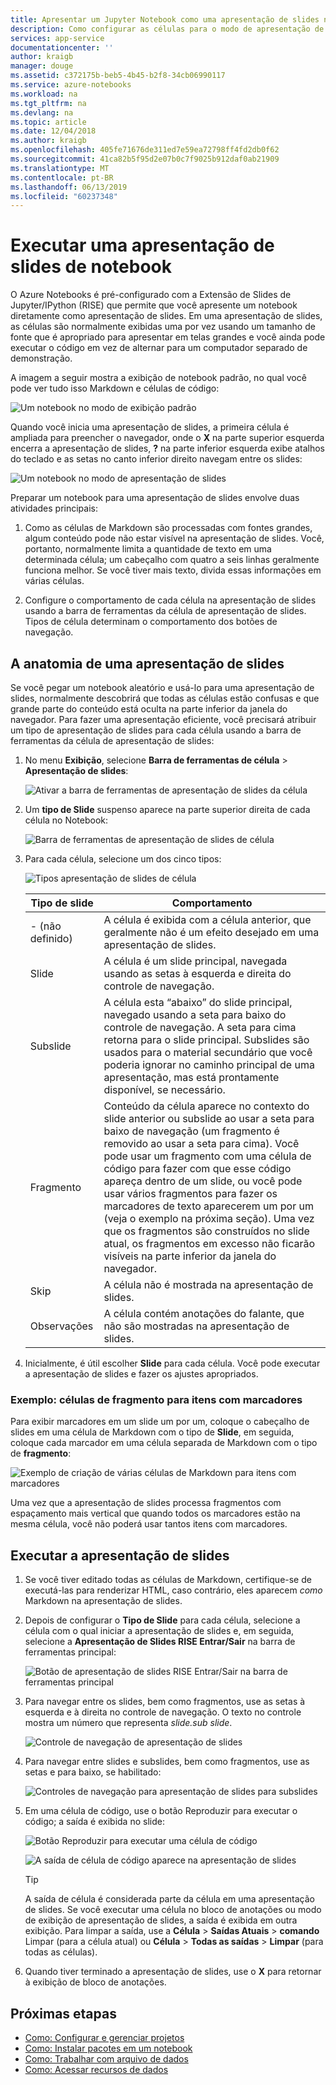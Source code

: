 ```yaml
---
title: Apresentar um Jupyter Notebook como uma apresentação de slides no Azure
description: Como configurar as células para o modo de apresentação de slides em um notebook Jupyter e, em seguida, apresentar a apresentação de slides usando a extensão RISE.
services: app-service
documentationcenter: ''
author: kraigb
manager: douge
ms.assetid: c372175b-beb5-4b45-b2f8-34cb06990117
ms.service: azure-notebooks
ms.workload: na
ms.tgt_pltfrm: na
ms.devlang: na
ms.topic: article
ms.date: 12/04/2018
ms.author: kraigb
ms.openlocfilehash: 405fe71676de311ed7e59ea72798ff4fd2db0f62
ms.sourcegitcommit: 41ca82b5f95d2e07b0c7f9025b912daf0ab21909
ms.translationtype: MT
ms.contentlocale: pt-BR
ms.lasthandoff: 06/13/2019
ms.locfileid: "60237348"
---
```

# <a name="run-a-notebook-slideshow"></a>Executar uma apresentação de slides de notebook

O Azure Notebooks é pré-configurado com a Extensão de Slides de Jupyter/IPython (RISE) que permite que você apresente um notebook diretamente como apresentação de slides. Em uma apresentação de slides, as células são normalmente exibidas uma por vez usando um tamanho de fonte que é apropriado para apresentar em telas grandes e você ainda pode executar o código em vez de alternar para um computador separado de demonstração.

A imagem a seguir mostra a exibição de notebook padrão, no qual você pode ver tudo isso Markdown e células de código:

![Um notebook no modo de exibição padrão](media/slideshow/slideshow-notebook-view.png)

Quando você inicia uma apresentação de slides, a primeira célula é ampliada para preencher o navegador, onde o **X** na parte superior esquerda encerra a apresentação de slides, **?** na parte inferior esquerda exibe atalhos do teclado e as setas no canto inferior direito navegam entre os slides:

![Um notebook no modo de apresentação de slides](media/slideshow/slideshow-slide-view.png)

Preparar um notebook para uma apresentação de slides envolve duas atividades principais:

1. Como as células de Markdown são processadas com fontes grandes, algum conteúdo pode não estar visível na apresentação de slides. Você, portanto, normalmente limita a quantidade de texto em uma determinada célula; um cabeçalho com quatro a seis linhas geralmente funciona melhor. Se você tiver mais texto, divida essas informações em várias células.

2. Configure o comportamento de cada célula na apresentação de slides usando a barra de ferramentas da célula de apresentação de slides. Tipos de célula determinam o comportamento dos botões de navegação.

## <a name="the-anatomy-of-a-slideshow"></a>A anatomia de uma apresentação de slides

Se você pegar um notebook aleatório e usá-lo para uma apresentação de slides, normalmente descobrirá que todas as células estão confusas e que grande parte do conteúdo está oculta na parte inferior da janela do navegador. Para fazer uma apresentação eficiente, você precisará atribuir um tipo de apresentação de slides para cada célula usando a barra de ferramentas da célula de apresentação de slides:

1. No menu **Exibição**, selecione **Barra de ferramentas de célula** > **Apresentação de slides**:

    ![Ativar a barra de ferramentas de apresentação de slides da célula](media/slideshow/slideshow-view-cell-toolbar.png)

1. Um **tipo de Slide** suspenso aparece na parte superior direita de cada célula no Notebook:

    ![Barra de ferramentas de apresentação de slides de célula](media/slideshow/slideshow-cell-toolbar.png)

1. Para cada célula, selecione um dos cinco tipos:

    ![Tipos apresentação de slides de célula](media/slideshow/slideshow-cell-slide-types.png)

    | Tipo de slide | Comportamento |
    | --- | --- |
    | - (não definido) | A célula é exibida com a célula anterior, que geralmente não é um efeito desejado em uma apresentação de slides. |
    | Slide | A célula é um slide principal, navegada usando as setas à esquerda e direita do controle de navegação. |
    | Subslide | A célula esta “abaixo” do slide principal, navegado usando a seta para baixo do controle de navegação. A seta para cima retorna para o slide principal. Subslides são usados para o material secundário que você poderia ignorar no caminho principal de uma apresentação, mas está prontamente disponível, se necessário. |
    | Fragmento | Conteúdo da célula aparece no contexto do slide anterior ou subslide ao usar a seta para baixo de navegação (um fragmento é removido ao usar a seta para cima). Você pode usar um fragmento com uma célula de código para fazer com que esse código apareça dentro de um slide, ou você pode usar vários fragmentos para fazer os marcadores de texto aparecerem um por um (veja o exemplo na próxima seção). Uma vez que os fragmentos são construídos no slide atual, os fragmentos em excesso não ficarão visíveis na parte inferior da janela do navegador. |
    | Skip | A célula não é mostrada na apresentação de slides. |
    | Observações | A célula contém anotações do falante, que não são mostradas na apresentação de slides. |

1. Inicialmente, é útil escolher **Slide** para cada célula. Você pode executar a apresentação de slides e fazer os ajustes apropriados.

### <a name="example-fragment-cells-for-bullet-items"></a>Exemplo: células de fragmento para itens com marcadores

Para exibir marcadores em um slide um por um, coloque o cabeçalho de slides em uma célula de Markdown com o tipo de **Slide**, em seguida, coloque cada marcador em uma célula separada de Markdown com o tipo de **fragmento**:

![Exemplo de criação de várias células de Markdown para itens com marcadores](media/slideshow/slideshow-fragments.png)

Uma vez que a apresentação de slides processa fragmentos com espaçamento mais vertical que quando todos os marcadores estão na mesma célula, você não poderá usar tantos itens com marcadores.

## <a name="run-the-slideshow"></a>Executar a apresentação de slides

1. Se você tiver editado todas as células de Markdown, certifique-se de executá-las para renderizar HTML, caso contrário, eles aparecem *como* Markdown na apresentação de slides.

1. Depois de configurar o **Tipo de Slide** para cada célula, selecione a célula com o qual iniciar a apresentação de slides e, em seguida, selecione a **Apresentação de Slides RISE Entrar/Sair** na barra de ferramentas principal:

    ![Botão de apresentação de slides RISE Entrar/Sair na barra de ferramentas principal](media/slideshow/slideshow-start.png)

1. Para navegar entre os slides, bem como fragmentos, use as setas à esquerda e à direita no controle de navegação. O texto no controle mostra um número que representa *slide.sub slide*.

    ![Controle de navegação de apresentação de slides](media/slideshow/slideshow-navigation-control.png)

1. Para navegar entre slides e subslides, bem como fragmentos, use as setas e para baixo, se habilitado:

    ![Controles de navegação para apresentação de slides para subslides](media/slideshow/slideshow-navigation-control-subslide.png)

1. Em uma célula de código, use o botão Reproduzir para executar o código; a saída é exibida no slide:

    ![Botão Reproduzir para executar uma célula de código](media/slideshow/slideshow-run-code-cell.png)

    ![A saída de célula de código aparece na apresentação de slides](media/slideshow/slideshow-run-code-cell-output.png)

    > [!Tip]
    > A saída de célula é considerada parte da célula em uma apresentação de slides. Se você executar uma célula no bloco de anotações ou modo de exibição de apresentação de slides, a saída é exibida em outra exibição. Para limpar a saída, use a **Célula** > **Saídas Atuais** > **comando** Limpar (para a célula atual) ou **Célula**  >  **Todas as saídas** > **Limpar** (para todas as células).

1. Quando tiver terminado a apresentação de slides, use o **X** para retornar à exibição de bloco de anotações.

## <a name="next-steps"></a>Próximas etapas

- [Como: Configurar e gerenciar projetos](configure-manage-azure-notebooks-projects.md)
- [Como: Instalar pacotes em um notebook](install-packages-jupyter-notebook.md)
- [Como: Trabalhar com arquivo de dados](work-with-project-data-files.md)
- [Como: Acessar recursos de dados](access-data-resources-jupyter-notebooks.md)
